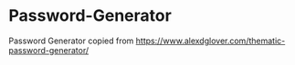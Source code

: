 # Password-Generator
Password Generator copied from https://www.alexdglover.com/thematic-password-generator/
